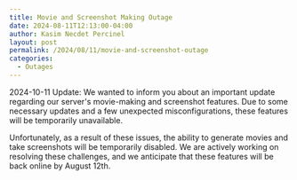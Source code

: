 ```yaml
---
title: Movie and Screenshot Making Outage
date: 2024-08-11T12:13:00-04:00
author: Kasim Necdet Percinel
layout: post
permalink: /2024/08/11/movie-and-screenshot-outage
categories:
  - Outages
---
```


2024-10-11 Update: We wanted to inform you about an important update regarding our server's movie-making and screenshot features.
Due to some necessary updates and a few unexpected misconfigurations, these features will be temporarily unavailable.

Unfortunately, as a result of these issues, the ability to generate movies and take screenshots will be temporarily disabled. 
We are actively working on resolving these challenges, and we anticipate that these features will be back online by August 12th.





